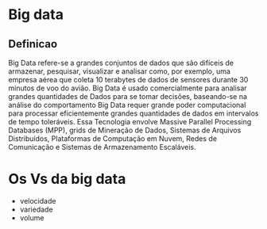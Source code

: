 # Big data

## Definicao

Big Data refere-se a grandes conjuntos de dados que são difíceis de armazenar, pesquisar, visualizar e analisar como, por exemplo, uma empresa aérea que coleta 10 terabytes de dados de sensores durante 30 minutos de voo do avião.
Big Data é usado comercialmente para analisar grandes quantidades de Dados para se tomar decisões, baseando-se na análise do comportamento
Big Data requer grande poder computacional para processar eficientemente
grandes quantidades de dados em intervalos de tempo toleráveis. 
Essa Tecnologia envolve Massive Parallel Processing Databases (MPP), grids de
Mineração de Dados, Sistemas de Arquivos Distribuídos, Plataformas de Computação em Nuvem, Redes de Comunicação e Sistemas de Armazenamento Escaláveis.

# Os Vs da big data

- velocidade
- variedade
- volume

